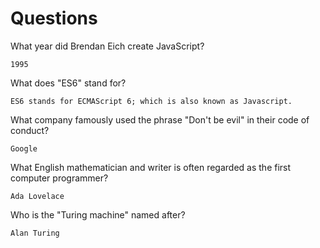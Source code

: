 # Questions

What year did Brendan Eich create JavaScript?

```
1995
```

What does "ES6" stand for?

```
ES6 stands for ECMAScript 6; which is also known as Javascript.
```

What company famously used the phrase "Don't be evil" in their code of conduct?

```
Google
```

What English mathematician and writer is often regarded as the first computer programmer?

```
Ada Lovelace
```

Who is the "Turing machine" named after?

```
Alan Turing
```
